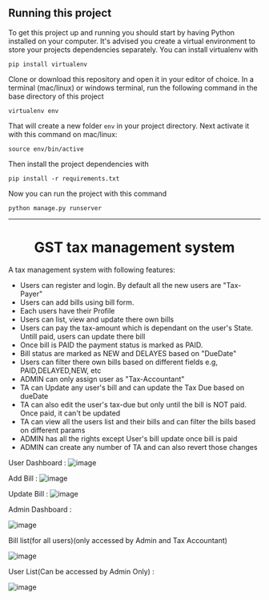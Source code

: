 
## Running this project

To get this project up and running you should start by having Python installed on your computer. It's advised you create a virtual environment to store your projects dependencies separately. You can install virtualenv with

```
pip install virtualenv
```

Clone or download this repository and open it in your editor of choice. In a terminal (mac/linux) or windows terminal, run the following command in the base directory of this project

```
virtualenv env
```

That will create a new folder `env` in your project directory. Next activate it with this command on mac/linux:

```
source env/bin/active
```

Then install the project dependencies with

```
pip install -r requirements.txt
```

Now you can run the project with this command

```
python manage.py runserver
```
---



<h1 align="center">GST tax management system</h1>

A tax management system with following features:
  - Users can register and login. By default all the new users are "Tax-Payer" 
  - Users can add bills using bill form.
  - Each users have their Profile
  - Users can list, view and update there own bills
  - Users can pay the tax-amount which is dependant on the user's State. Untill paid, users can update there bill
  - Once bill is PAID the payment status is marked as PAID. 
  - Bill status are marked as NEW and DELAYES based on "DueDate"
  - Users can filter there own bills based on different fields e.g, PAID,DELAYED,NEW, etc
  - ADMIN can only assign user as "Tax-Accountant"
  - TA can Update any user's bill and can update the Tax Due based on dueDate
  - TA can also edit the user's tax-due but only until the bill is NOT paid. Once paid, it can't be updated
  - TA can view all the users list and their bills and can filter the bills based on different params
  - ADMIN has all the rights except User's bill update once bill is paid
  - ADMIN can create any number of TA and can also revert those changes


User Dashboard :
![image](https://user-images.githubusercontent.com/37900854/166160074-8ee7708d-42a7-4bf9-a7df-ff597f4d3e6f.png)

Add Bill :
![image](https://user-images.githubusercontent.com/37900854/166160182-6b009f8b-1575-43a3-b9ef-4e8fa1247916.png)

Update Bill :
![image](https://user-images.githubusercontent.com/37900854/166160209-aa4565a3-b866-4eff-9093-f04fedf149a6.png)



Admin Dashboard :

![image](https://user-images.githubusercontent.com/37900854/166160252-e0b5aaaf-707a-4c99-b10f-096db4ddea23.png)

Bill list(for all users)(only accessed by Admin and Tax Accountant)

![image](https://user-images.githubusercontent.com/37900854/166160308-d754ccf3-7ad2-4184-9a12-06126ed55cb1.png)

User List(Can be accessed by Admin Only) :

![image](https://user-images.githubusercontent.com/37900854/166160360-8323460a-102a-4d6f-818d-59b4e8f029a1.png)




